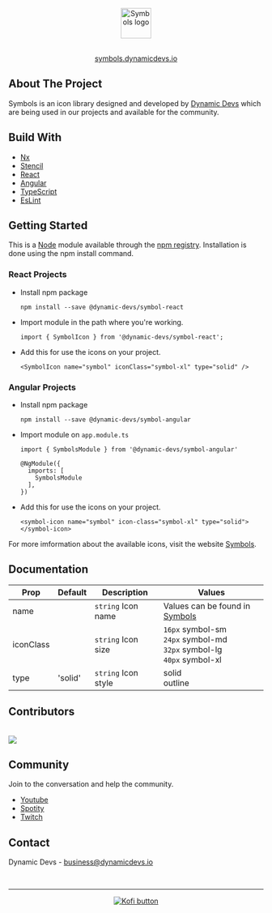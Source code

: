 <br>
<div align="center"> 
<a href="https://symbols.dynamicdevs.io/">
<img src="https://assets.dynamicdevs.io/engineering/symbols-logo-regular.svg" alt="Symbols logo" height="60"/>
</a>
</div>

<br>

<p align="center">
<a href="https://symbols.dynamicdevs.io/">symbols.dynamicdevs.io</a>
</p>

## About The Project

Symbols is an icon library designed and developed by [Dynamic Devs][dynamicdevs] which are being used in our projects and available for the community.

## Build With

- [Nx][nx]
- [Stencil][stencil]
- [React][react]
- [Angular][angular]
- [TypeScript][typescript]
- [EsLint][eslint]

## Getting Started

This is a [Node][node.js] module available through the [npm registry][npm]. Installation is done using the npm install command.
### React Projects

- Install npm package

  ```
  npm install --save @dynamic-devs/symbol-react
  ```

- Import module in the path where you're working.

  ```
  import { SymbolIcon } from '@dynamic-devs/symbol-react';
  ```

- Add this for use the icons on your project. 

  ```
  <SymbolIcon name="symbol" iconClass="symbol-xl" type="solid" />
  ```

### Angular Projects

- Install npm package

  ```
  npm install --save @dynamic-devs/symbol-angular
  ```

- Import module on `app.module.ts`

  ```
  import { SymbolsModule } from '@dynamic-devs/symbol-angular'

  @NgModule({
    imports: [
      SymbolsModule
    ],
  })
  ```

- Add this for use the icons on your project. 

  ```
  <symbol-icon name="symbol" icon-class="symbol-xl" type="solid"></symbol-icon>
  ```

For more imformation about the available icons, visit the website [Symbols][symbols].

## Documentation

| Prop        | Default     | Description          | Values             |
| ----------- | ----------- | -------------------- | ------------------ |
| name        |             | `string` Icon name   | Values can be found in [Symbols][symbols] |
| iconClass   |             | `string` Icon size   | `16px` symbol-sm  <br> `24px` symbol-md  <br> `32px` symbol-lg <br> `40px` symbol-xl |
| type        | 'solid'     | `string` Icon style  | solid <br> outline |

## Contributors

<br>

<a href="https://github.com/dynamicdevs/symbols/graphs/contributors">
  <img src="https://contrib.rocks/image?repo=dynamicdevs/symbols" />
</a>

## Community

Join to the conversation and help the community.

- [Youtube][youtube]
- [Spotity][spotify]
- [Twitch][twitch]

## Contact

Dynamic Devs - business@dynamicdevs.io


<br>

***

<p align="center">
<a href="https://ko-fi.com/D1D6C947W">
<img src="https://ko-fi.com/img/githubbutton_sm.svg" alt="Kofi button"/>
</a>
</p>

[dynamicdevs]: https://www.dynamicdevs.io/
[symbols]:https://symbols.dynamicdevs.io/
[nx]: https://nx.dev/
[stencil]:https://stenciljs.com/
[react]: https://es.reactjs.org/
[angular]:https://angular.io/
[typescript]:https://www.typescriptlang.org/
[eslint]:https://eslint.org/
[node.js]: https://nodejs.org/
[npm]: https://www.npmjs.com/get-npm
[youtube]: https://www.youtube.com/channel/UCD2cpIbELBfK_-9p8PoCGWg
[spotify]: https://open.spotify.com/show/4fvKHii2mWHkX8mz28klz8?si=d95553238ea04ec4
[twitch]: https://www.twitch.tv/dynamicdevs